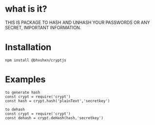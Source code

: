 # what is it?

THIS IS PACKAGE TO HASH AND UNHASH YOUR PASSWORDS OR ANY SECRET, IMPORTANT INFORMATION.

# Installation 

`npm install @bhxshxn/cryptjs`

# Examples
```
to generate hash
const crypt = require('crypt')
const hash = crypt.hash('plainText','secretkey')

to dehash
const crypt = require('crypt')
const dehash = crypt.deHash(hash,'secretkey')
```
